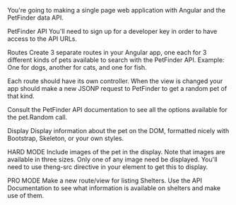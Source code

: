 You're going to making a single page web application with Angular and the PetFinder data API.

PetFinder API
You'll need to sign up for a developer key in order to have access to the API URLs.

Routes
Create 3 separate routes in your Angular app, one each for 3 different kinds of pets available to search with the PetFinder API. Example: One for dogs, another for cats, and one for fish.

Each route should have its own controller. When the view is changed your app should make a new JSONP request to PetFinder to get a random pet of that kind.

Consult the PetFinder API documentation to see all the options available for the pet.Random call.

Display
Display information about the pet on the DOM, formatted nicely with Bootstrap, Skeleton, or your own styles.

HARD MODE
Include images of the pet in the display. Note that images are available in three sizes. Only one of any image need be displayed. You'll need to use theng-src directive in your  element to get this to display.

PRO MODE
Make a new route/view for listing Shelters. Use the API Documentation to see what information is available on shelters and make use of them.
